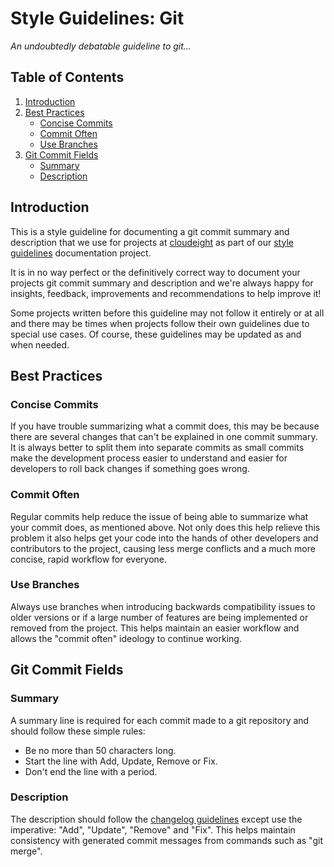 # Style Guidelines: Git

*An undoubtedly debatable guideline to git...*

## Table of Contents

1. [Introduction](#introduction)
2. [Best Practices](#best-practices)
    - [Concise Commits](#concise-commits)
    - [Commit Often](#commit-often)
    - [Use Branches](#use-branches)
3. [Git Commit Fields](#git-commit-fields)
    - [Summary](#summary)
    - [Description](#description)

## Introduction

This is a style guideline for documenting a git commit summary and description that we use for projects at [cloudeight](https://github.com/cloudeight/) as part of our [style guidelines](https://github.com/cloudeight/style-guidelines) documentation project.

It is in no way perfect or the definitively correct way to document your projects git commit summary and description and we're always happy for insights, feedback, improvements and recommendations to help improve it!

Some projects written before this guideline may not follow it entirely or at all and there may be times when projects follow their own guidelines due to special use cases. Of course, these guidelines may be updated as and when needed.

## Best Practices

### Concise Commits

If you have trouble summarizing what a commit does, this may be because there are several changes that can't be explained in one commit summary. It is always better to split them into separate commits as small commits make the development process easier to understand and easier for developers to roll back changes if something goes wrong.

### Commit Often

Regular commits help reduce the issue of being able to summarize what your commit does, as mentioned above. Not only does this help relieve this problem it also helps get your code into the hands of other developers and contributors to the project, causing less merge conflicts and a much more concise, rapid workflow for everyone.

### Use Branches

Always use branches when introducing backwards compatibility issues to older versions or if a large number of features are being implemented or removed from the project. This helps maintain an easier workflow and allows the "commit often" ideology to continue working.


## Git Commit Fields

### Summary

A summary line is required for each commit made to a git repository and should follow these simple rules:

 - Be no more than 50 characters long.
 - Start the line with Add, Update, Remove or Fix.
 - Don't end the line with a period.

### Description

The description should follow the [changelog guidelines](../version-control#guidelines) except use the imperative: "Add", "Update", "Remove" and "Fix". This helps maintain consistency with generated commit messages from commands such as "git merge".
